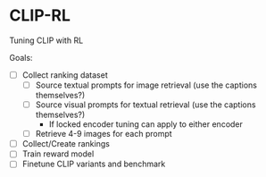 # CLIP-RL
Tuning CLIP with RL

Goals:
- [ ] Collect ranking dataset
    - [ ] Source textual prompts for image retrieval (use the captions themselves?)
    - [ ] Source visual prompts for textual retrieval (use the captions themselves?)
        - If locked encoder tuning can apply to either encoder
    - [ ] Retrieve 4-9 images for each prompt
- [ ] Collect/Create rankings
- [ ] Train reward model
- [ ] Finetune CLIP variants and benchmark